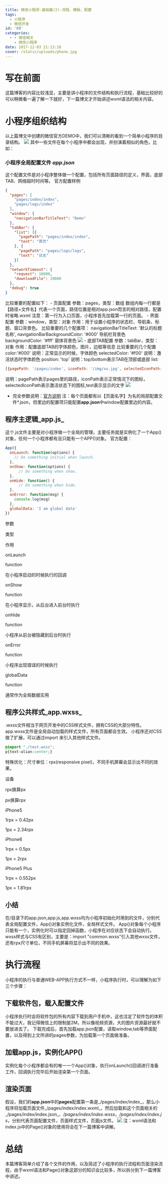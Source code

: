```yaml
---
title: 微信小程序-基础篇(2)-流程、模板、配置
tags:
  - 小程序
  - 微信开发
id: '69'
categories:
  - - 微信相关
    - 微信小程序
date: 2017-12-03 21:13:10
cover: /static/uploads/phone.jpg
---
```




# 写在前面

这篇博客的内容比较浅显，主要是讲小程序的文件结构和执行流程，基础比较好的可以稍微看一遍了解一下就好，下一篇博文才开始讲述wxml语法的相关内容。

# 小程序组织结构

以上篇博文中创建的微信官方DEMO中，我们可以清晰的看到一个简单小程序的目录结构。 ![](/static/uploads/2017/12/基础结构图.png) 其中一些文件在每个小程序中都会出现，并扮演着相似的角色，比如：

### 小程序全局配置文件 _app.json_

这个配置文件是对小程序整体做一个配置，包括所有页面路径的定义，界面，底部TAB、网络超时时间等。 官方配置样例

```json
{
  "pages": [
    "pages/index/index",
    "pages/logs/index"
  ],
  "window": {
    "navigationBarTitleText": "Demo"
  },
  "tabBar": {
    "list": [{
      "pagePath": "pages/index/index",
      "text": "首页"
    }, {
      "pagePath": "pages/logs/logs",
      "text": "日志"
    }]
  },
  "networkTimeout": {
    "request": 10000,
    "downloadFile": 10000
  },
  "debug": true
}
```

比较重要的配置如下： - 页面配置 参数：pages，类型：数组 数组内每一行都是【路径+文件名】代表一个页面，路径位置是相对app.json而言的相对路径，配置时省略.wxml 注意：第一行为入口页面，小程序首先加载第一行的页面。 - 界面配置 参数：window，类型：对象 作用：用于设置小程序的状态栏、导航条、标题、窗口背景色。 比较重要的几个配置项： navigationBarTitleText: '默认的标题名称', navigationBarBackgroundColor: '#000' 导航栏背景色 backgroundColor: '#fff' 窗体背景色 ![](/static/uploads/2017/12/config.jpg) - 底部TAB配置 参数：tabBar，类型：对象 作用：配置底部TAB的字体颜色，图片，边框等信息 比较重要的几个配置 color:'#000' 说明：正常显示的时候，字体颜色 selectedColor: '#f00' 说明：激活状态时字体颜色 position: 'top' 说明：top/bottom表示TAB在顶部或底部 list:

```javascript
[{pagePath: '/pages/index', iconPath: '/img/xx.jpg', selectedIconPath: '/img/xx_2.jpg', text: '首页' },... ] 
```

说明：pagePath表示pages里的路径，iconPath表示正常情况下的图标，selectedIconPath表示激活状态下的图标,text表示显示的文字 ![](/static/uploads/2017/12/tabbar.jpg)

*   完全参数说明：[官方说明](https://mp.weixin.qq.com/debug/wxadoc/dev/framework/config.html) 注：每个页面都有以【页面名字】为名的局部配置文件\*.json，但里边的配置项只能配置**app.json**中window配置里边的内容。

## 程序主逻辑_app.js_

这个.js文件主要是对小程序做一个全局的管理，主要任务就是实例化了一个App()对象，任何一个小程序都有且只能有一个APP()对象。 官方配置：

```javascript
App({
  onLaunch: function(options) {
    // Do something initial when launch.
  },
  onShow: function(options) {
      // Do something when show.
  },
  onHide: function() {
      // Do something when hide.
  },
  onError: function(msg) {
    console.log(msg)
  },
  globalData: 'I am global data'
})
```

参数

类型

作用

onLaunch

function

在小程序启动的时候执行的回调

onShow

function

在小程序显示，从后台进入前台时执行

onHide

function

小程序从前台被隐藏到后台时执行

onError

function

小程序出现错误的时候执行

globalData

function

通常作为全局数据实用

## 程序公共样式_app.wxss_

.wxss文件相当于网页开发中的CSS样式文件，拥有CSS的大部分特性。 app.wxss文件是全局自动加载的样式文件，所有页面都会生效。 小程序还对CSS做了扩展，可以通过import 来引入其他样式文件。

```css
@import "./test.wxss";
p{text-alian:center;}
```

特殊优化：尺寸单位：rpx(responsive pixel)，不同手机屏幕会显示出不同的效果。

设备

rpx换算px

px换算rpx

iPhone5

1rpx = 0.42px

1px = 2.34rpx

iPhone6

1rpx = 0.5px

1px = 2rpx

iPhone5 Plus

1rpx = 0.552px

1px = 1.81rpx

## 小结

在/目录下的app.json,app.js,app.wxss均为小程序初始化时用到的文件，分别代表全局配置文件，App()对象实例化文件，全局样式文件。 App()对象每个小程序只能有一个，实例化时可以指定回掉函数，小程序在对应状态下会自动执行。 wxss样式与CSS有区别，主要是：import "common.wxss"引入其他wxss文件，还有rpx尺寸单位，不同手机屏幕将显示出不同的效果。

# 执行流程

小程序的执行与普通WEB-APP执行方式不一样，小程序执行时，可以理解为如下三个步骤：

## 下载软件包，载入配置文件

小程序执行时会将软件包的所有内容下载到用户手机中，这也注定了软件包的体积不能过大，我记得微信上的限制是2M，所以像视频资源，大的图片资源最好就不要放进去了。 下载完成后，首先加载app.json配置，读取window,tab等界面配置，以及得到上文所讲的pages参数，为加载第一个页面做准备。

## 加载app.js，实例化APP()

实例化每个小程序都会有的唯一一个App()对象，执行onLaunch()回调进行准备工作，回调执行完毕后开始渲染第一个页面。

## 渲染页面

假设，我们的**app.json**中的**pages**配置第一条是_/pages/index/index_，那么小程序将加载页面文件_/pages/index/index.wxml_，然后加载和这个页面相关的_/pages/index/index.json_、_/pages/index/index.wxss_，_/pages/index/index.js_，分别代表页面配置文件，页面样式文件，页面js文件。 ![](/static/uploads/2017/12/加载页面文件.png) 注：wxml语法和index.js中的Page()对象的使用将会在下一篇博客中讲解。

# 总结

本篇博客简单介绍了各个文件的作用，以及简述了小程序的执行流程和页面渲染流程，由于wxml语法和Page()对象这部分的知识会比较多，所以拆分到下一篇博客中讲述。